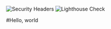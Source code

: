 ![Security Headers](https://github.com/wieldyapp/helloworld/workflows/Security%20Headers/badge.svg) ![Lighthouse Check](https://github.com/wieldyapp/helloworld/workflows/Lighthouse%20Check/badge.svg)

#Hello, world
